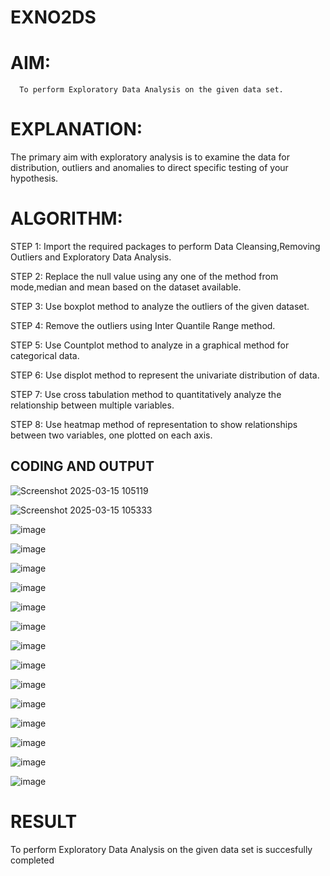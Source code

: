 # EXNO2DS
# AIM:
      To perform Exploratory Data Analysis on the given data set.
      
# EXPLANATION:
  The primary aim with exploratory analysis is to examine the data for distribution, outliers and anomalies to direct specific testing of your hypothesis.
  
# ALGORITHM:
STEP 1: Import the required packages to perform Data Cleansing,Removing Outliers and Exploratory Data Analysis.

STEP 2: Replace the null value using any one of the method from mode,median and mean based on the dataset available.

STEP 3: Use boxplot method to analyze the outliers of the given dataset.

STEP 4: Remove the outliers using Inter Quantile Range method.

STEP 5: Use Countplot method to analyze in a graphical method for categorical data.

STEP 6: Use displot method to represent the univariate distribution of data.

STEP 7: Use cross tabulation method to quantitatively analyze the relationship between multiple variables.

STEP 8: Use heatmap method of representation to show relationships between two variables, one plotted on each axis.

## CODING AND OUTPUT
![Screenshot 2025-03-15 105119](https://github.com/user-attachments/assets/0990135f-2e01-4923-a927-02b5aad1f491)

 ![Screenshot 2025-03-15 105333](https://github.com/user-attachments/assets/9e71fae8-6a51-404b-83b3-12bd1f47fde8)

 ![image](https://github.com/user-attachments/assets/1790f001-c513-4cb8-a9a5-cc970706108d)
 
 ![image](https://github.com/user-attachments/assets/b4a75946-8648-4c64-b976-d7b55d2bb70c)
 
![image](https://github.com/user-attachments/assets/66e9ff46-08ac-4d38-b763-e4b4c93f9378)

![image](https://github.com/user-attachments/assets/475047c6-0acc-4509-b6d0-b190e8fe6caa)

![image](https://github.com/user-attachments/assets/4b5b25fc-b2fe-49a5-9d21-79182f8679b4)

![image](https://github.com/user-attachments/assets/20ffcaee-6298-4a28-af66-bdab6791bb02)

![image](https://github.com/user-attachments/assets/3f73fc71-beac-46b5-8197-f212c253ff09)

![image](https://github.com/user-attachments/assets/5b144340-c218-4424-85e6-993c7b7a671a)

![image](https://github.com/user-attachments/assets/a0d1e96a-9416-4ea2-96e4-95bcf409f06d)

![image](https://github.com/user-attachments/assets/244becaf-408b-4453-8354-bde2a6eae57c)

![image](https://github.com/user-attachments/assets/ab71f2ac-3198-47a2-a994-d6c5048c2620)

![image](https://github.com/user-attachments/assets/8e50bf5c-6539-4fb0-9324-2894413e36f6)

![image](https://github.com/user-attachments/assets/95379541-267d-4080-927b-595e31667b83)

![image](https://github.com/user-attachments/assets/c8701839-8be0-429d-b87e-8def1630170c)

# RESULT
To perform Exploratory Data Analysis on the given data set is succesfully completed
        
